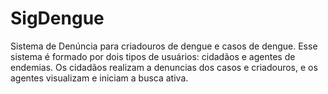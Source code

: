 # SigDengue
Sistema de Denúncia para criadouros de dengue e casos de dengue. Esse sistema é formado por dois tipos de usuários: cidadãos e agentes de endemias. Os cidadãos realizam a denuncias dos casos e criadouros, e os agentes visualizam e iniciam a busca ativa. 
